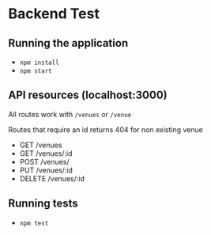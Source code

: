 # Backend Test

## Running the application

* `npm install`
* `npm start`

## API resources (localhost:3000)

All routes work with `/venues` or `/venue`

Routes that require an id returns 404 for non existing venue

* GET /venues
* GET /venues/:id
* POST /venues/
* PUT /venues/:id
* DELETE /venues/:id

## Running tests

* `npm test`
